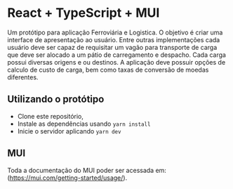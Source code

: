 # React + TypeScript + MUI

Um protótipo para aplicação Ferroviária e Logistica. O objetivo é criar uma interface de apresentação ao usuário. Entre outras implementações cada usuário deve ser capaz de requisitar um vagão para transporte de carga que deve ser alocado a um pátio de carregamento e despacho. Cada carga possui diversas origens e ou destinos. A aplicação deve possuir opções de calculo de custo de carga, bem como taxas de conversão de moedas diferentes. 

## Utilizando o protótipo

- Clone este repositório,
- Instale as dependências usando `yarn install`
- Inicie o servidor aplicando `yarn dev`

## MUI

Toda a documentação do MUI poder ser acessada em: (https://mui.com/getting-started/usage/).

